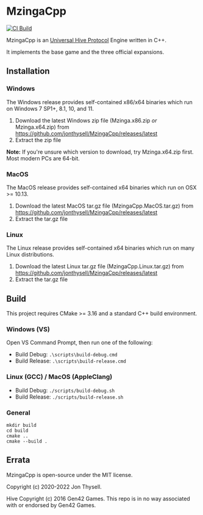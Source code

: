# MzingaCpp #

[![CI Build](https://github.com/jonthysell/MzingaCpp/actions/workflows/ci.yml/badge.svg)](https://github.com/jonthysell/MzingaCpp/actions/workflows/ci.yml)

MzingaCpp is an [Universal Hive Protocol](https://github.com/jonthysell/Mzinga/wiki/UniversalHiveProtocol) Engine written in C++.

It implements the base game and the three official expansions.

## Installation ##

### Windows ###

The Windows release provides self-contained x86/x64 binaries which run on Windows 7 SP1+, 8.1, 10, and 11.

1. Download the latest Windows zip file (Mzinga.x86.zip *or* Mzinga.x64.zip) from https://github.com/jonthysell/MzingaCpp/releases/latest
2. Extract the zip file

**Note:** If you're unsure which version to download, try Mzinga.x64.zip first. Most modern PCs are 64-bit.

### MacOS ###

The MacOS release provides self-contained x64 binaries which run on OSX >= 10.13.

1. Download the latest MacOS tar.gz file (MzingaCpp.MacOS.tar.gz) from https://github.com/jonthysell/MzingaCpp/releases/latest
2. Extract the tar.gz file

### Linux ###

The Linux release provides self-contained x64 binaries which run on many Linux distributions.

1. Download the latest Linux tar.gz file (MzingaCpp.Linux.tar.gz) from https://github.com/jonthysell/MzingaCpp/releases/latest
2. Extract the tar.gz file

## Build ##

This project requires CMake >= 3.16 and a standard C++ build environment.

### Windows (VS) ###

Open VS Command Prompt, then run one of the following:

* Build Debug: `.\scripts\build-debug.cmd`
* Build Release: `.\scripts\build-release.cmd`

### Linux (GCC) / MacOS (AppleClang) ###

* Build Debug: `./scripts/build-debug.sh`
* Build Release: `./scripts/build-release.sh`

### General ###

```
mkdir build
cd build
cmake ..
cmake --build .
```

## Errata ##

MzingaCpp is open-source under the MIT license.

Copyright (c) 2020-2022 Jon Thysell.

Hive Copyright (c) 2016 Gen42 Games. This repo is in no way associated with or endorsed by Gen42 Games.
